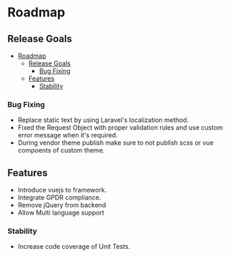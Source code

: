 # Roadmap

## Release Goals
- [Roadmap](#roadmap)
    - [Release Goals](#release-goals)
        - [Bug Fixing](#bug-fixing)
    - [Features](#features)
        - [Stability](#stability)

### Bug Fixing
- Replace static text by using Laravel's localization method.
- Fixed the Request Object with proper validation rules and use custom error message when it's required.
- During vendor theme publish make sure to not publish scss or vue compoents of custom theme.

## Features
- Introduce vuejs to framework.
- Integrate GPDR compliance.
- Remove jQuery from backend
- Allow Multi language support

### Stability
- Increase code coverage of Unit Tests.
